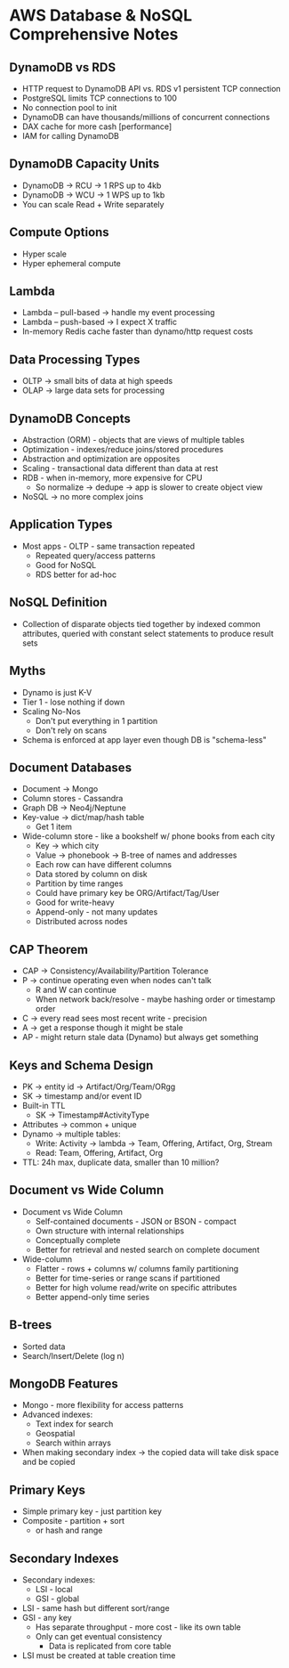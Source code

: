 # AWS Database & NoSQL Comprehensive Notes

## DynamoDB vs RDS
- HTTP request to DynamoDB API vs. RDS v1 persistent TCP connection
- PostgreSQL limits TCP connections to 100
- No connection pool to init
- DynamoDB can have thousands/millions of concurrent connections
- DAX cache for more cash [performance]
- IAM for calling DynamoDB

## DynamoDB Capacity Units
- DynamoDB → RCU → 1 RPS up to 4kb
- DynamoDB → WCU → 1 WPS up to 1kb
- You can scale Read + Write separately

## Compute Options
- Hyper scale
- Hyper ephemeral compute

## Lambda
- Lambda – pull-based → handle my event processing
- Lambda – push-based → I expect X traffic
- In-memory Redis cache faster than dynamo/http request costs

## Data Processing Types
- OLTP → small bits of data at high speeds
- OLAP → large data sets for processing

## DynamoDB Concepts
- Abstraction (ORM) - objects that are views of multiple tables
- Optimization - indexes/reduce joins/stored procedures
- Abstraction and optimization are opposites
- Scaling - transactional data different than data at rest
- RDB - when in-memory, more expensive for CPU
  - So normalize → dedupe → app is slower to create object view
- NoSQL → no more complex joins

## Application Types
- Most apps - OLTP - same transaction repeated
  - Repeated query/access patterns
  - Good for NoSQL
  - RDS better for ad-hoc

## NoSQL Definition
- Collection of disparate objects tied together by indexed common attributes, queried with constant select statements to produce result sets

## Myths
- Dynamo is just K-V
- Tier 1 - lose nothing if down
- Scaling No-Nos
  - Don't put everything in 1 partition
  - Don't rely on scans
- Schema is enforced at app layer even though DB is "schema-less"

## Document Databases
- Document → Mongo
- Column stores - Cassandra
- Graph DB → Neo4j/Neptune
- Key-value → dict/map/hash table
  - Get 1 item
- Wide-column store - like a bookshelf w/ phone books from each city
  - Key → which city
  - Value → phonebook → B-tree of names and addresses
  - Each row can have different columns
  - Data stored by column on disk
  - Partition by time ranges
  - Could have primary key be ORG/Artifact/Tag/User
  - Good for write-heavy
  - Append-only - not many updates
  - Distributed across nodes

## CAP Theorem
- CAP → Consistency/Availability/Partition Tolerance
- P → continue operating even when nodes can't talk
  - R and W can continue
  - When network back/resolve - maybe hashing order or timestamp order
- C → every read sees most recent write - precision
- A → get a response though it might be stale
- AP - might return stale data (Dynamo) but always get something

## Keys and Schema Design
- PK → entity id → Artifact/Org/Team/ORgg
- SK → timestamp and/or event ID
- Built-in TTL
  - SK → Timestamp#ActivityType
- Attributes → common + unique
- Dynamo → multiple tables:
  - Write: Activity → lambda → Team, Offering, Artifact, Org, Stream
  - Read: Team, Offering, Artifact, Org
- TTL: 24h max, duplicate data, smaller than 10 million?

## Document vs Wide Column
- Document vs Wide Column
  - Self-contained documents - JSON or BSON - compact
  - Own structure with internal relationships
  - Conceptually complete
  - Better for retrieval and nested search on complete document
- Wide-column
  - Flatter - rows + columns w/ columns family partitioning
  - Better for time-series or range scans if partitioned
  - Better for high volume read/write on specific attributes
  - Better append-only time series

## B-trees
- Sorted data
- Search/Insert/Delete (log n)

## MongoDB Features
- Mongo - more flexibility for access patterns
- Advanced indexes:
  - Text index for search
  - Geospatial
  - Search within arrays
- When making secondary index → the copied data will take disk space and be copied

## Primary Keys
- Simple primary key - just partition key
- Composite - partition + sort
  - or hash and range

## Secondary Indexes
- Secondary indexes:
  - LSI - local
  - GSI - global
- LSI - same hash but different sort/range
- GSI - any key
  - Has separate throughput - more cost - like its own table
  - Only can get eventual consistency
    - Data is replicated from core table
- LSI must be created at table creation time